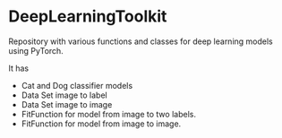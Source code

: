 # DeepLearningToolkit
Repository with various functions and classes for deep learning models using PyTorch.

It has  
- Cat and Dog classifier models
- Data Set image to label
- Data Set image to image
- FitFunction for model from image to two labels.
- FitFunction for model from image to image.









